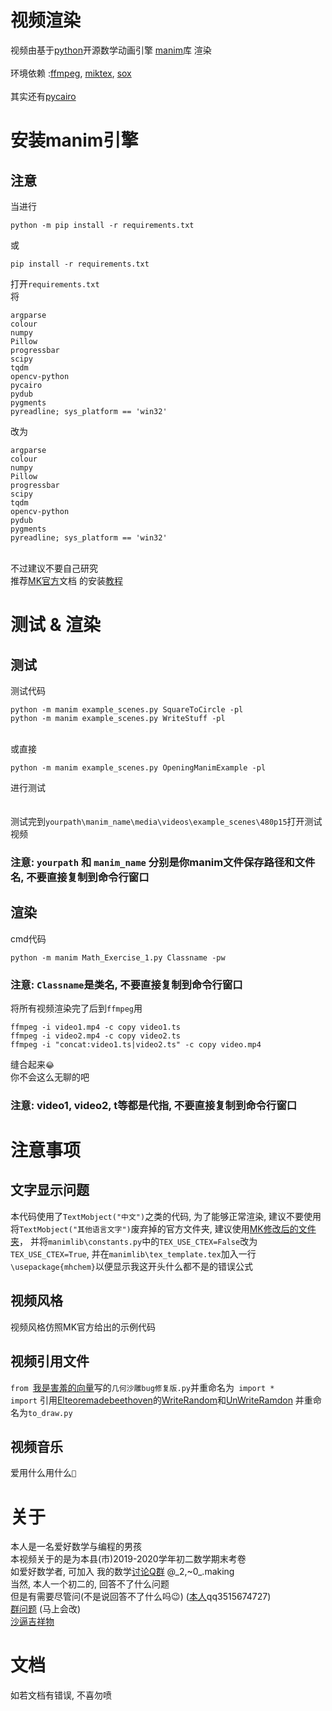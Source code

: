 # 视频渲染
视频由基于[python](https://www.python.org)开源数学动画引擎 [manim](https://github.com/3b1b/manim)库 渲染\
\
环境依赖 :[ffmpeg](https://www.ffmpeg.org), [miktex](https://miktex.org), [sox](http://sox.sourceforge.net)\
\
其实还有[pycairo](https://www.lfd.uci.edu/~gohlke/pythonlibs/#pycairo)
# 安装manim引擎
## 注意
当进行
```
python -m pip install -r requirements.txt
```
或
```
pip install -r requirements.txt
```
打开`requirements.txt`\
将
```
argparse
colour
numpy
Pillow
progressbar
scipy
tqdm
opencv-python
pycairo
pydub
pygments
pyreadline; sys_platform == 'win32'
```
改为
```
argparse
colour
numpy
Pillow
progressbar
scipy
tqdm
opencv-python
pydub
pygments
pyreadline; sys_platform == 'win32'
```
\
不过建议不要自己研究\
推荐[MK官方](https://manim.ml/)文档 的安装[教程](https://manim.ml/problems/v2.3.html#)

# 测试 & 渲染

## 测试

测试代码
```
python -m manim example_scenes.py SquareToCircle -pl
python -m manim example_scenes.py WriteStuff -pl
```
\
或直接
```
python -m manim example_scenes.py OpeningManimExample -pl
```

进行测试\
\
\
测试完到`yourpath\manim_name\media\videos\example_scenes\480p15`打开测试视频
### 注意: `yourpath` 和 `manim_name` 分别是你manim文件保存路径和文件名, 不要直接复制到命令行窗口
## 渲染
cmd代码
```
python -m manim Math_Exercise_1.py Classname -pw
```
### 注意: `Classname`是类名, 不要直接复制到命令行窗口
将所有视频渲染完了后到`ffmpeg`用
```
ffmpeg -i video1.mp4 -c copy video1.ts
ffmpeg -i video2.mp4 -c copy video2.ts
ffmpeg -i "concat:video1.ts|video2.ts" -c copy video.mp4
```
缝合起来`😂`\
你不会这么无聊的吧

### 注意: video1, video2, t等都是代指, 不要直接复制到命令行窗口

# 注意事项
## 文字显示问题
本代码使用了`TextMobject("中文")`之类的代码, 为了能够正常渲染, 建议不要使用将`TextMobject("其他语言文字")`废弃掉的官方文件夹, 建议使用[MK修改后的文件夹](https://github.com/manim-kindergarten/manim)， 
并将`manimlib\constants.py`中的`TEX_USE_CTEX=False`改为`TEX_USE_CTEX=True`, 并在`manimlib\tex_template.tex`加入一行`\usepackage{mhchem}`以便显示我这开头什么都不是的错误公式
## 视频风格
视频风格仿照MK官方给出的示例代码

## 视频引用文件

`from `[我是害羞的向量](https://space.bilibili.com/215499610)写的`几何沙雕bug修复版.py`并重命名为` import *`\
`import` 引用[Elteoremadebeethoven](https://github.com/Elteoremadebeethoven)的[WriteRandom](https://github.com/Elteoremadebeethoven/MyAnimations/blob/master/my_projects/my_projects2.py#L48)和[UnWriteRamdon](https://github.com/Elteoremadebeethoven/MyAnimations/blob/master/my_projects/my_projects2.py#L62) 并重命名为`to_draw.py`

## 视频音乐
爱用什么用什么`🤣`

# 关于
本人是一名爱好数学与编程的男孩\
本视频关于的是为本县(市)2019-2020学年初二数学期末考卷\
如爱好数学者, 可加入
我的数学[讨论Q群](https://jq.qq.com/?_wv=1027&k=HS2d1hsW) @_2,~0\_.making \
当然, 本人一个初二的, 回答不了什么问题 \
但是有需要尽管问(不是说回答不了什么吗😉) ([本人](https://user.qzone.qq.com/3515674727)qq3515674727)\
[群问题](http://paste.ubuntu.com/p/3MDRrBtYNv/) (马上会改) \
[沙逼吉祥物](https://user.qzone.qq.com/1776471067) 
# 文档
如若文档有错误, 不喜勿喷

